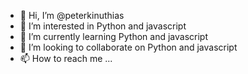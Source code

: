 - 👋 Hi, I’m @peterkinuthias
- 👀 I’m interested in Python and javascript
- 🌱 I’m currently learning Python and javascript
- 💞️ I’m looking to collaborate on Python and javascript
- 📫 How to reach me ...

<!---
peterkinuthias/peterkinuthias is a ✨ special ✨ repository because its `README.md` (this file) appears on your GitHub profile.
You can click the Preview link to take a look at your changes.
--->
